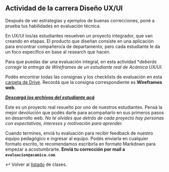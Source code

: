 ## Actividad de la carrera Diseño UX/UI

Después de ver estrategias y ejemplos de buenas correcciones, poné a prueba tus habilidades en evaluación técnica.

En UX/UI los/as estudiantes resuelven un proyecto integrador, que van creando en etapas. El producto que diseñan consiste en una aplicación para encontrar compañero/a de departamento, pero cada estudiante le da un foco específico en base al research que hacen.

Para que puedas dar una evaluación integral, en esta actividad **deberás corregir la entrega de Wireframes de un estudiante real de Acámica UX/UI*.

Podés encontrar todas las consignas y los checklists de evaluación en esta [carpeta de Drive][2]. Recordá que la consigna correspondiente es **Wireframes web**.

***[Descargá los archivos del estudiante acá][1]***

Este es un proyecto real resuelto por uno de nuestros estudiantes. Pensá la mejor devolución que podés darle para acompañarlo en sus primeros pasos en desarrollo web. _No te olvides que detrás de cada proyecto hay personas con expectativas, intereses y motivación para aprender._

Cuando termines, enviá tu evaluación para recibir feedback de nuestro equipo pedagógico e ingresar al equipo. Podés enviarla en cualquier formato escrito, te recomendamos escribirla en formato Markdown para empezar a acostumbrarte. **Enviá tu corrección por mail a `evaluacion@acamica.com`**.

:leftwards_arrow_with_hook: Volver al [listado][3] de clases.

[1]: https://s3.amazonaws.com/resources.acamica.com/contenidos/wireframes+para+revisar.pdf
[2]: https://drive.google.com/drive/u/0/folders/16PZTnz1LuPUXB-Fp2-PpHBZ1LP7g9-GG
[3]: https://github.com/acamica/formacion-evaluadores-tecnicos/blob/master/README.md
